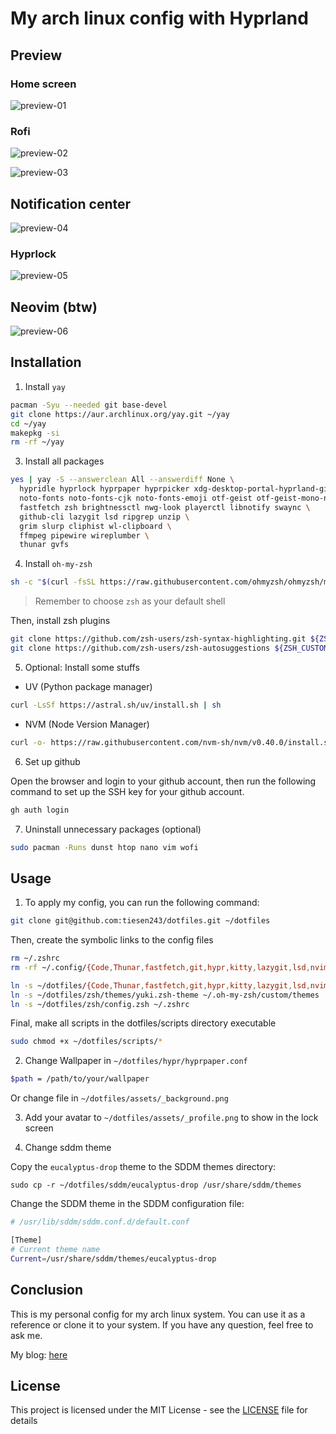 # My arch linux config with Hyprland

## Preview

### Home screen

![preview-01](./assets/preview-01.png)

### Rofi

![preview-02](./assets/preview-02.png)

![preview-03](./assets/preview-03.png)

## Notification center

![preview-04](./assets/preview-04.png)

### Hyprlock

![preview-05](./assets/preview-05.png)

## Neovim (btw)

![preview-06](./assets/preview-06.png)

## Installation

1. Install `yay`

```bash
pacman -Syu --needed git base-devel
git clone https://aur.archlinux.org/yay.git ~/yay
cd ~/yay
makepkg -si
rm -rf ~/yay
```

3. Install all packages

```bash
yes | yay -S --answerclean All --answerdiff None \
  hypridle hyprlock hyprpaper hyprpicker xdg-desktop-portal-hyprland-git rofi-wayland waybar \
  noto-fonts noto-fonts-cjk noto-fonts-emoji otf-geist otf-geist-mono-nerd \
  fastfetch zsh brightnessctl nwg-look playerctl libnotify swaync \
  github-cli lazygit lsd ripgrep unzip \
  grim slurp cliphist wl-clipboard \
  ffmpeg pipewire wireplumber \
  thunar gvfs
```

4. Install `oh-my-zsh`

```bash
sh -c "$(curl -fsSL https://raw.githubusercontent.com/ohmyzsh/ohmyzsh/master/tools/install.sh)"
```

> Remember to choose `zsh` as your default shell

Then, install zsh plugins

```bash
git clone https://github.com/zsh-users/zsh-syntax-highlighting.git ${ZSH_CUSTOM:-~/.oh-my-zsh/custom}/plugins/zsh-syntax-highlighting
git clone https://github.com/zsh-users/zsh-autosuggestions ${ZSH_CUSTOM:-~/.oh-my-zsh/custom}/plugins/zsh-autosuggestions
```

5. Optional: Install some stuffs

- UV (Python package manager)

```bash
curl -LsSf https://astral.sh/uv/install.sh | sh
```

- NVM (Node Version Manager)

```bash
curl -o- https://raw.githubusercontent.com/nvm-sh/nvm/v0.40.0/install.sh | bash
```

6. Set up github

Open the browser and login to your github account, then run the following command to set up the SSH key for your github account.

```bash
gh auth login
```

7. Uninstall unnecessary packages (optional)

```bash
sudo pacman -Runs dunst htop nano vim wofi
```

## Usage

1. To apply my config, you can run the following command:

```bash
git clone git@github.com:tiesen243/dotfiles.git ~/dotfiles
```

Then, create the symbolic links to the config files

```bash
rm ~/.zshrc
rm -rf ~/.config/{Code,Thunar,fastfetch,git,hypr,kitty,lazygit,lsd,nvim,rofi,swaync,waybar}

ln -s ~/dotfiles/{Code,Thunar,fastfetch,git,hypr,kitty,lazygit,lsd,nvim,rofi,swaync,waybar} ~/.config
ln -s ~/dotfiles/zsh/themes/yuki.zsh-theme ~/.oh-my-zsh/custom/themes
ln -s ~/dotfiles/zsh/config.zsh ~/.zshrc
```

Final, make all scripts in the dotfiles/scripts directory executable

```bash
sudo chmod +x ~/dotfiles/scripts/*
```

2. Change Wallpaper in `~/dotfiles/hypr/hyprpaper.conf`

```bash
$path = /path/to/your/wallpaper
```

Or change file in `~/dotfiles/assets/_background.png`

3. Add your avatar to `~/dotfiles/assets/_profile.png` to show in the lock screen

4. Change sddm theme

Copy the `eucalyptus-drop` theme to the SDDM themes directory:

```
sudo cp -r ~/dotfiles/sddm/eucalyptus-drop /usr/share/sddm/themes
```

Change the SDDM theme in the SDDM configuration file:

```bash
# /usr/lib/sddm/sddm.conf.d/default.conf

[Theme]
# Current theme name
Current=/usr/share/sddm/themes/eucalyptus-drop
```

## Conclusion

This is my personal config for my arch linux system. You can use it as a reference or clone it to your system. If you have any question, feel free to ask me.

My blog: [here](https://tiesen.id.vn/blogs/arch-linux-hyprland-setup/)

## License

This project is licensed under the MIT License - see the [LICENSE](LICENSE) file for details
